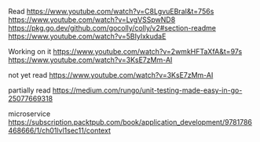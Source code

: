Read
https://www.youtube.com/watch?v=C8LgvuEBraI&t=756s
https://www.youtube.com/watch?v=LvgVSSpwND8
https://pkg.go.dev/github.com/gocolly/colly/v2#section-readme
https://www.youtube.com/watch?v=5BIylxkudaE


Working on it
https://www.youtube.com/watch?v=2wmkHFTaXfA&t=97s
https://www.youtube.com/watch?v=3KsE7zMm-AI

not yet read
https://www.youtube.com/watch?v=3KsE7zMm-AI


partially read
https://medium.com/rungo/unit-testing-made-easy-in-go-25077669318

microservice https://subscription.packtpub.com/book/application_development/9781786468666/1/ch01lvl1sec11/context